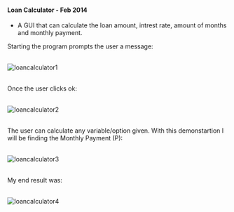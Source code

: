 #### Loan Calculator - Feb 2014

- A GUI that can calculate the loan amount, intrest rate, amount of months and monthly payment.

Starting the program prompts the user a message: 

<br> ![loancalculator1](https://user-images.githubusercontent.com/33012240/31915340-1cb6110e-b81c-11e7-871f-a402b3b0a011.png) </br>

<br> Once the user clicks ok: </br>

<br> ![loancalculator2](https://user-images.githubusercontent.com/33012240/31915373-40dabe36-b81c-11e7-9305-78c39613267a.png) </br>

<br> The user can calculate any variable/option given. With this demonstartion I will be finding the Monthly Payment (P): </br>

<br> ![loancalculator3](https://user-images.githubusercontent.com/33012240/31915413-5f37c9a0-b81c-11e7-9ddc-908a53538beb.png) </br>

<br> My end result was: </br>

<br> ![loancalculator4](https://user-images.githubusercontent.com/33012240/31915429-6e00ad44-b81c-11e7-9586-7b3e3faf7702.png) </br>
